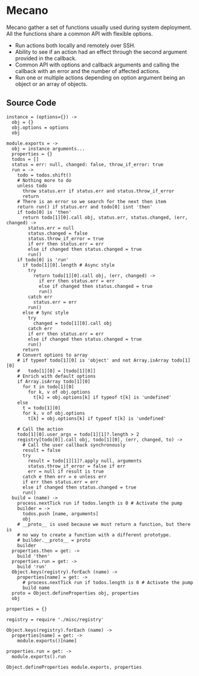 # Mecano

Mecano gather a set of functions usually used during system deployment. All the
functions share a common API with flexible options.

*   Run actions both locally and remotely over SSH.
*   Ability to see if an action had an effect through the second argument
    provided in the callback.
*   Common API with options and callback arguments and calling the callback with
    an error and the number of affected actions.
*   Run one or multiple actions depending on option argument being an object or
    an array of objects.

## Source Code

    instance = (options={}) ->
      obj = {}
      obj.options = options
      obj

    module.exports = ->
      obj = instance arguments...
      properties = {}
      todos = []
      status = err: null, changed: false, throw_if_error: true
      run = ->
        todo = todos.shift()
        # Nothing more to do
        unless todo
          throw status.err if status.err and status.throw_if_error
          return
        # There is an error so we search for the next then item
        return run() if status.err and todo[0] isnt 'then'
        if todo[0] is 'then'
          return todo[1][0].call obj, status.err, status.changed, (err, changed) ->
            status.err = null
            status.changed = false
            status.throw_if_error = true
            if err then status.err = err
            else if changed then status.changed = true
            run()
        if todo[0] is 'run'
          if todo[1][0].length # Async style
            try
              return todo[1][0].call obj, (err, changed) ->
                if err then status.err = err
                else if changed then status.changed = true
                run()
            catch err
              status.err = err
            run()
          else # Sync style
            try
              changed = todo[1][0].call obj
            catch err
            if err then status.err = err
            else if changed then status.changed = true
            run()
          return
        # Convert options to array
        # if typeof todo[1][0] is 'object' and not Array.isArray todo[1][0]
        #   todo[1][0] = [todo[1][0]]
        # Enrich with default options
        if Array.isArray todo[1][0]
          for t in todo[1][0]
            for k, v of obj.options
              t[k] = obj.options[k] if typeof t[k] is 'undefined'
        else
          t = todo[1][0]
          for k, v of obj.options
            t[k] = obj.options[k] if typeof t[k] is 'undefined'

        # Call the action
        todo[1][0].user_args = todo[1][1]?.length > 2
        registry[todo[0]].call obj, todo[1][0], (err, changed, to) ->
          # Call the user callback synchronously
          result = false
          try
            result = todo[1][1]?.apply null, arguments
            status.throw_if_error = false if err
            err = null if result is true
          catch e then err = e unless err
          if err then status.err = err
          else if changed then status.changed = true
          run()
      build = (name) ->
        process.nextTick run if todos.length is 0 # Activate the pump
        builder = ->
          todos.push [name, arguments]
          obj
        # __proto__ is used because we must return a function, but there is
        # no way to create a function with a different prototype.
        # builder.__proto__ = proto
        builder
      properties.then = get: ->
        build 'then'
      properties.run = get: ->
        build 'run'
      Object.keys(registry).forEach (name) ->
        properties[name] = get: ->
          # process.nextTick run if todos.length is 0 # Activate the pump
          build name
      proto = Object.defineProperties obj, properties
      obj

    properties = {}

    registry = require './misc/registry'

    Object.keys(registry).forEach (name) ->
      properties[name] = get: ->
        module.exports()[name]

    properties.run = get: ->
      module.exports().run

    Object.defineProperties module.exports, properties




